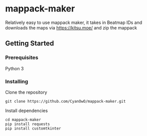 # mappack-maker
Relatively easy to use mappack maker, it takes in Beatmap IDs and downloads the maps via https://kitsu.moe/ and zip the mappack

## Getting Started
### Prerequisites
Python 3
### Installing
Clone the repository
```
git clone https://github.com/CyanOwO/mappack-maker.git
```
Install dependencies

```
cd mappack-maker
pip install requests
pip install customtkinter
```

